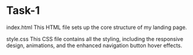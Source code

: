 # Task-1
index.html
This HTML file sets up the core structure of my landing page.

style.css
This CSS file contains all the styling, including the responsive design, animations, and the enhanced navigation button hover effects.

